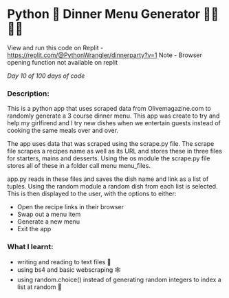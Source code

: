 # Python 🐍 Dinner Menu Generator 🍗🥞🥙🍕

View and run this code on Replit - https://replit.com/@PythonWrangler/dinnerparty?v=1
Note - Browser opening function not available on replit

*Day 10 of 100 days of code*

### Description:
This is a python app that uses scraped data from Olivemagazine.com to randomly generate a 3 course dinner menu. 
This app was create to try and help my girlfirend and I try new dishes when we entertain guests instead of cooking the same 
meals over and over. 

The app uses data that was scraped using the scrape.py file. The scrape file scrapes a recipes name as well as its URL and stores these in three 
files for starters, mains and desserts. Using the os module the scrape.py file stores all of these in a folder call menu menu_files. 

app.py reads in these files and saves the dish name and link as a list of tuples. 
Using the random module a random dish from each list is selected. 
This is then displayed to the user, with the options to either:
- Open the recipe links in their browser
- Swap out a menu item
- Generate a new menu
- Exit the app

### What I learnt:
- writing and reading to text files 📁
- using bs4 and basic webscraping 🕸️
- using random.choice() instead of generating random integers to index a list at random 🎲
